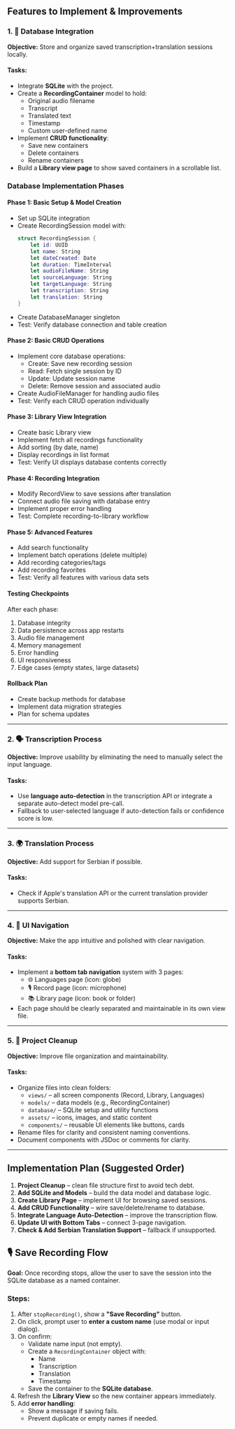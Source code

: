 ## Features to Implement & Improvements

### 1. 📁 Database Integration
**Objective:** Store and organize saved transcription+translation sessions locally.

#### Tasks:
- Integrate **SQLite** with the project.
- Create a **RecordingContainer** model to hold:
  - Original audio filename
  - Transcript
  - Translated text
  - Timestamp
  - Custom user-defined name
- Implement **CRUD functionality**:
  - Save new containers
  - Delete containers
  - Rename containers
- Build a **Library view page** to show saved containers in a scrollable list.

### Database Implementation Phases

#### Phase 1: Basic Setup & Model Creation
- Set up SQLite integration
- Create RecordingSession model with:
  ```swift
  struct RecordingSession {
      let id: UUID
      let name: String
      let dateCreated: Date
      let duration: TimeInterval
      let audioFileName: String
      let sourceLanguage: String
      let targetLanguage: String
      let transcription: String
      let translation: String
  }
  ```
- Create DatabaseManager singleton
- Test: Verify database connection and table creation

#### Phase 2: Basic CRUD Operations
- Implement core database operations:
  - Create: Save new recording session
  - Read: Fetch single session by ID
  - Update: Update session name
  - Delete: Remove session and associated audio
- Create AudioFileManager for handling audio files
- Test: Verify each CRUD operation individually

#### Phase 3: Library View Integration
- Create basic Library view 
- Implement fetch all recordings functionality
- Add sorting (by date, name)
- Display recordings in list format
- Test: Verify UI displays database contents correctly

#### Phase 4: Recording Integration
- Modify RecordView to save sessions after translation
- Connect audio file saving with database entry
- Implement proper error handling
- Test: Complete recording-to-library workflow

#### Phase 5: Advanced Features
- Add search functionality
- Implement batch operations (delete multiple)
- Add recording categories/tags
- Add recording favorites
- Test: Verify all features with various data sets

#### Testing Checkpoints
After each phase:
1. Database integrity
2. Data persistence across app restarts
3. Audio file management
4. Memory management
5. Error handling
6. UI responsiveness
7. Edge cases (empty states, large datasets)

#### Rollback Plan
- Create backup methods for database
- Implement data migration strategies
- Plan for schema updates

---

### 2. 🗣️ Transcription Process
**Objective:** Improve usability by eliminating the need to manually select the input language.

#### Tasks:
- Use **language auto-detection** in the transcription API or integrate a separate auto-detect model pre-call.
- Fallback to user-selected language if auto-detection fails or confidence score is low.

---

### 3. 🌍 Translation Process
**Objective:** Add support for Serbian if possible.

#### Tasks:
- Check if Apple's translation API or the current translation provider supports Serbian.

---

### 4. 🧭 UI Navigation
**Objective:** Make the app intuitive and polished with clear navigation.

#### Tasks:
- Implement a **bottom tab navigation** system with 3 pages:
  - 🌐 Languages page (icon: globe)
  - 🎙️ Record page (icon: microphone)
  - 📚 Library page (icon: book or folder)
- Each page should be clearly separated and maintainable in its own view file.

---

### 5. 🧹 Project Cleanup
**Objective:** Improve file organization and maintainability.

#### Tasks:
- Organize files into clean folders:
  - `views/` – all screen components (Record, Library, Languages)
  - `models/` – data models (e.g., RecordingContainer)
  - `database/` – SQLite setup and utility functions
  - `assets/` – icons, images, and static content
  - `components/` – reusable UI elements like buttons, cards
- Rename files for clarity and consistent naming conventions.
- Document components with JSDoc or comments for clarity.

---

## Implementation Plan (Suggested Order)

1. **Project Cleanup** – clean file structure first to avoid tech debt.
2. **Add SQLite and Models** – build the data model and database logic.
3. **Create Library Page** – implement UI for browsing saved sessions.
4. **Add CRUD Functionality** – wire save/delete/rename to database.
5. **Integrate Language Auto-Detection** – improve the transcription flow.
6. **Update UI with Bottom Tabs** – connect 3-page navigation.
7. **Check & Add Serbian Translation Support** – fallback if unsupported.


## 🎙️ Save Recording Flow

**Goal:** Once recording stops, allow the user to save the session into the SQLite database as a named container.

### Steps:

1. After `stopRecording()`, show a **"Save Recording"** button.
2. On click, prompt user to **enter a custom name** (use modal or input dialog).
3. On confirm:
   - Validate name input (not empty).
   - Create a `RecordingContainer` object with:
     - Name
     - Transcription
     - Translation
     - Timestamp
   - Save the container to the **SQLite database**.
4. Refresh the **Library View** so the new container appears immediately.
5. Add **error handling**:
   - Show a message if saving fails.
   - Prevent duplicate or empty names if needed.